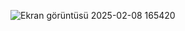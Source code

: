 ![Ekran görüntüsü 2025-02-08 165420](https://github.com/user-attachments/assets/c6e7a902-1041-4923-976f-742b6593931b)


<!--
**staydrunk/staydrunk** is a ✨ _special_ ✨ repository because its `README.md` (this file) appears on your GitHub profile.

Here are some ideas to get you started:

- 🔭 I’m currently working on ...
- 🌱 I’m currently learning ...
- 👯 I’m looking to collaborate on ...
- 🤔 I’m looking for help with ...
- 💬 Ask me about ...
- 📫 How to reach me: ...
- 😄 Pronouns: ...
- ⚡ Fun fact: ...
-->

